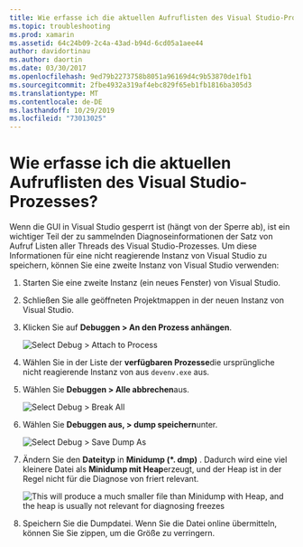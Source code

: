 ```yaml
---
title: Wie erfasse ich die aktuellen Aufruflisten des Visual Studio-Prozesses?
ms.topic: troubleshooting
ms.prod: xamarin
ms.assetid: 64c24b09-2c4a-43ad-b94d-6cd05a1aee44
author: davidortinau
ms.author: daortin
ms.date: 03/30/2017
ms.openlocfilehash: 9ed79b2273758b8051a96169d4c9b53870de1fb1
ms.sourcegitcommit: 2fbe4932a319af4ebc829f65eb1fb1816ba305d3
ms.translationtype: MT
ms.contentlocale: de-DE
ms.lasthandoff: 10/29/2019
ms.locfileid: "73013025"
---
```

# <a name="how-do-i-collect-the-current-call-stacks-of-the-visual-studio-process"></a>Wie erfasse ich die aktuellen Aufruflisten des Visual Studio-Prozesses?

Wenn die GUI in Visual Studio gesperrt ist (hängt von der Sperre ab), ist ein wichtiger Teil der zu sammelnden Diagnoseinformationen der Satz von Aufruf Listen aller Threads des Visual Studio-Prozesses. Um diese Informationen für eine nicht reagierende Instanz von Visual Studio zu speichern, können Sie eine zweite Instanz von Visual Studio verwenden:

1. Starten Sie eine zweite Instanz (ein neues Fenster) von Visual Studio.

2. Schließen Sie alle geöffneten Projektmappen in der neuen Instanz von Visual Studio.

3. Klicken Sie auf **Debuggen > An den Prozess anhängen**.

   ![](vs-callstack-images/image1.png "Select Debug > Attach to Process")

4. Wählen Sie in der Liste der **verfügbaren Prozesse**die ursprüngliche nicht reagierende Instanz von aus `devenv.exe` aus.

5. Wählen Sie **Debuggen > Alle abbrechen**aus.

   ![](vs-callstack-images/image2.png "Select Debug > Break All")

6. Wählen Sie **Debuggen aus, > dump speichern**unter.

   ![](vs-callstack-images/image3.png "Select Debug > Save Dump As")

7. Ändern Sie den **Dateityp** in **Minidump (\*. dmp)** . Dadurch wird eine viel kleinere Datei als **Minidump mit Heap**erzeugt, und der Heap ist in der Regel nicht für die Diagnose von friert relevant.

   ![](vs-callstack-images/image4.png "This will produce a much smaller file than Minidump with Heap, and the heap is usually not relevant for diagnosing freezes")

8. Speichern Sie die Dumpdatei. Wenn Sie die Datei online übermitteln, können Sie Sie zippen, um die Größe zu verringern.
